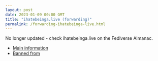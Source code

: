 ```yaml
---
layout: post
date: 2023-01-09 00:00 GMT
title: "ihatebeinga.live (forwarding)"
permalink: /forwarding-ihatebeinga-live.html
---
```


No longer updated - check ihatebeinga.live on the Fediverse Almanac.

* [Main information](https://www.fediversealmanac.com/api/v1/instances/ihatebeinga.live)
* [Banned from](https://www.fediversealmanac.com/api/v1/instances/ihatebeinga.live/banned_from)

